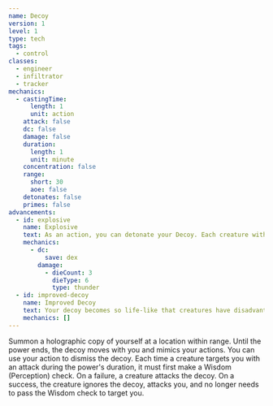 ```yaml
---
name: Decoy
version: 1
level: 1
type: tech
tags:
  - control
classes:
  - engineer
  - infiltrator
  - tracker
mechanics:
  - castingTime:
      length: 1
      unit: action
    attack: false
    dc: false
    damage: false
    duration:
      length: 1
      unit: minute
    concentration: false
    range:
      short: 30
      aoe: false
    detonates: false
    primes: false
advancements:
  - id: explosive
    name: Explosive
    text: As an action, you can detonate your Decoy. Each creature within 4m of the decoy must make a Dexterity saving throw. On a failed save, a creature takes 3d6 thunder damage or half as much on a successful one.
    mechanics:
      - dc:
          save: dex
        damage:
          - dieCount: 3
            dieType: 6
            type: thunder
  - id: improved-decoy
    name: Improved Decoy
    text: Your decoy becomes so life-like that creatures have disadvantage on the Wisdom (Perception) check.
    mechanics: []
---
```

Summon a holographic copy of yourself at a location within range. Until the power ends, the decoy moves with you and
mimics your actions. You can use your action to dismiss the decoy. Each time a creature targets you with an attack
during the power's duration, it must first make a Wisdom (Perception) check. On a failure, a creature attacks
the decoy. On a success, the creature ignores the decoy, attacks you, and no longer needs to pass the Wisdom check to
target you.
